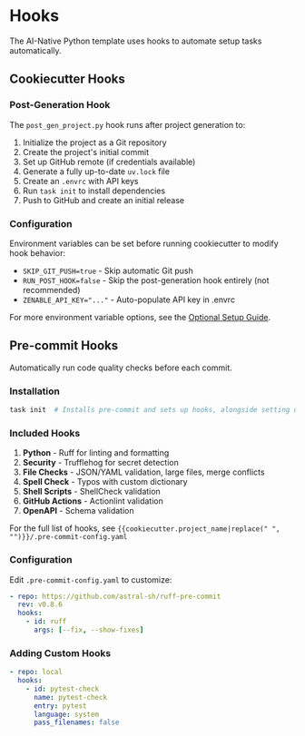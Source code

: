 # Hooks

The AI-Native Python template uses hooks to automate setup tasks automatically.

## Cookiecutter Hooks

### Post-Generation Hook

The `post_gen_project.py` hook runs after project generation to:

1. Initialize the project as a Git repository
2. Create the project's initial commit
3. Set up GitHub remote (if credentials available)
4. Generate a fully up-to-date `uv.lock` file
5. Create an `.envrc` with API keys
6. Run `task init` to install dependencies
7. Push to GitHub and create an initial release

### Configuration

Environment variables can be set before running cookiecutter to modify hook behavior:

- `SKIP_GIT_PUSH=true` - Skip automatic Git push
- `RUN_POST_HOOK=false` - Skip the post-generation hook entirely (not recommended)
- `ZENABLE_API_KEY="..."` - Auto-populate API key in .envrc

For more environment variable options, see the [Optional Setup Guide](optional-setup.md#environment-variable-configuration).

## Pre-commit Hooks

Automatically run code quality checks before each commit.

### Installation

```bash
task init  # Installs pre-commit and sets up hooks, alongside setting up other project dependencies to get started
```

### Included Hooks

1. **Python** - Ruff for linting and formatting
2. **Security** - Trufflehog for secret detection
3. **File Checks** - JSON/YAML validation, large files, merge conflicts
4. **Spell Check** - Typos with custom dictionary
5. **Shell Scripts** - ShellCheck validation
6. **GitHub Actions** - Actionlint validation
7. **OpenAPI** - Schema validation

For the full list of hooks, see `{{cookiecutter.project_name|replace(" ", "")}}/.pre-commit-config.yaml`

### Configuration

Edit `.pre-commit-config.yaml` to customize:

```yaml
- repo: https://github.com/astral-sh/ruff-pre-commit
  rev: v0.8.6
  hooks:
    - id: ruff
      args: [--fix, --show-fixes]
```

### Adding Custom Hooks

```yaml
- repo: local
  hooks:
    - id: pytest-check
      name: pytest-check
      entry: pytest
      language: system
      pass_filenames: false
```
